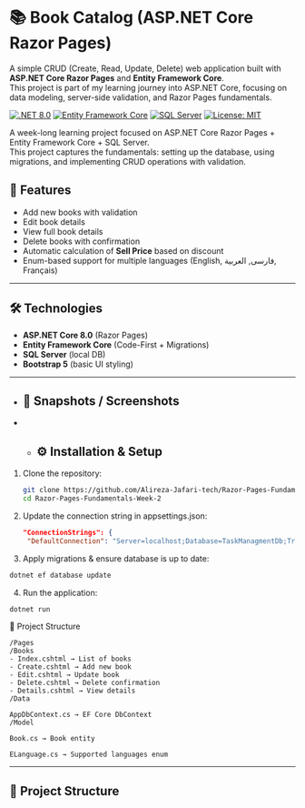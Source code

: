 # 📚 Book Catalog (ASP.NET Core Razor Pages)

A simple CRUD (Create, Read, Update, Delete) web application built with **ASP.NET Core Razor Pages** and **Entity Framework Core**.  
This project is part of my learning journey into ASP.NET Core, focusing on data modeling, server-side validation, and Razor Pages fundamentals.

[![.NET 8.0](https://img.shields.io/badge/.NET-8.0-blue.svg)](https://dotnet.microsoft.com/)
[![Entity Framework Core](https://img.shields.io/badge/EF%20Core-8.0-green.svg)](https://learn.microsoft.com/en-us/ef/core/)
[![SQL Server](https://img.shields.io/badge/SQL%20Server-2022-red.svg)](https://www.microsoft.com/sql-server)
[![License: MIT](https://img.shields.io/badge/License-MIT-yellow.svg)](LICENSE)

A week-long learning project focused on ASP.NET Core Razor Pages + Entity Framework Core + SQL Server.  
This project captures the fundamentals: setting up the database, using migrations, and implementing CRUD operations with validation.

## 🚀 Features
- Add new books with validation
- Edit book details
- View full book details
- Delete books with confirmation
- Automatic calculation of **Sell Price** based on discount
- Enum-based support for multiple languages (English, فارسی, العربية, Français)

---

## 🛠️ Technologies
- **ASP.NET Core 8.0** (Razor Pages)
- **Entity Framework Core** (Code-First + Migrations)
- **SQL Server** (local DB)
- **Bootstrap 5** (basic UI styling)

---

- ## 📸 Snapshots / Screenshots

- - ## ⚙️ Installation & Setup

1. Clone the repository:
   ```bash
   git clone https://github.com/Alireza-Jafari-tech/Razor-Pages-Fundamentals-Week-2.git
   cd Razor-Pages-Fundamentals-Week-2
   ```

2. Update the connection string in appsettings.json:
   ```json
   "ConnectionStrings": {
    "DefaultConnection": "Server=localhost;Database=TaskManagmentDb;Trusted_Connection=True;TrustServerCertificate=True"}

3. Apply migrations & ensure database is up to date:
```bash
dotnet ef database update
```

4. Run the application:
```bash
dotnet run
```

📂 Project Structure
```pgsql
/Pages
/Books
- Index.cshtml → List of books
- Create.cshtml → Add new book
- Edit.cshtml → Update book
- Delete.cshtml → Delete confirmation
- Details.cshtml → View details
/Data

AppDbContext.cs → EF Core DbContext
/Model

Book.cs → Book entity

ELanguage.cs → Supported languages enum
```

---

## 📂 Project Structure
